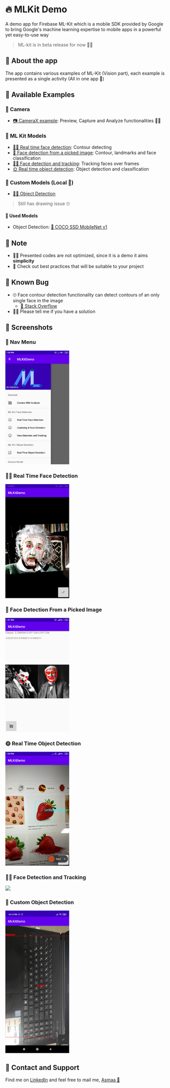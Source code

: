 # 🔥 MLKit Demo
A demo app for Firebase ML-Kit which is a mobile SDK provided by Google to bring Google's machine learning expertise to mobile apps in a powerful yet easy-to-use way

> ML-kit is in beta release for now 👩‍🔬

## 📱 About the app
The app contains various examples of ML-Kit (Vision part), each example is presented as a single activity (All in one app 🤭)

## 💫 Available Examples

### 📸 Camera
- [📷 CameraX example](app/src/main/java/com/asmaamir/mlkitdemo/CameraX): Preview, Capture and Analyze functionalities 🤹‍♀️ 

### 💼 ML Kit Models
- [👩‍🚀 Real time face detection](app/src/main/java/com/asmaamir/mlkitdemo/RealTimeFaceDetection): Contour detecting 
- [🎴 Face detection from a picked image](app/src/main/java/com/asmaamir/mlkitdemo/CaptureFaceDetection): Contour, landmarks and face classification
- [🕵️‍♀️ Face detection and tracking](app/src/main/java/com/asmaamir/mlkitdemo/FaceTracking): Tracking faces over frames
- [🌞 Real time object detection](app/src/main/java/com/asmaamir/mlkitdemo/RealTimeObjectDetection): Object detection and classification

### 🚀 Custom Models (Local 📍)
- [🕵️‍♀️ Object Detection](app/src/main/java/com/asmaamir/mlkitdemo/CustomModelDetection)
> Still has drawing issue 🙄

#### 🎁 Used Models
- Object Detection: [👀 COCO SSD MobileNet v1](https://www.tensorflow.org/lite/models/object_detection/overview#performance_benchmarks)

## 🛑 Note
- 👮‍♀️ Presented codes are not optimized, since it is a demo it aims **simplicity**
- 🔎 Check out best practices that will be suitable to your project

## 🐞 Known Bug
- 🙄 Face contour detection functionality can detect contours of an only single face in the image 
  - [👀 Stack Overflow](https://stackoverflow.com/q/57203678)
- 👩‍💻 Please tell me if you have a solution

## 🤳 Screenshots
### 📝 Nav Menu
<div float="left">
	<img src="./res/all.png" width="200" />
</div>

### 👩‍🚀 Real Time Face Detection
<div float="left">
	<img src="./res/realtime_face_detection.png" width="200" />
</div>

### 🎴 Face Detection From a Picked Image
<div float="left">
	<img src="./res/pick_face_detection.png" width="200" />
</div>

### 🌞 Real Time Object Detection
<div float="left">
	<img src="./res/object_detection.png" width="200" />
</div>


### 🕵️‍♀️ Face Detection and Tracking
<div float="left">
	<img src="./res/track.gif" width="200" />
</div>

### 🚀 Custom Object Detection
<div float="left">
	<img src="./res/custom_det.jpg" width="200" />
</div>


## 💼 Contact and Support
Find me on [LinkedIn](https://www.linkedin.com/in/asmaamirkhan/) and feel free to mail me, [Asmaa 🦋](mailto:asmaamirkhan.am@gmail.com)

